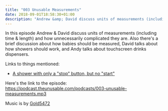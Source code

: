```yaml
---
title: "003 Unusable Measurements"
date: 2018-09-01T18:58:30+01:00
description: "Andrew &amp; David discuss units of measurements (including time & length) and how unnecessarily complicated they are"
---
```


In this episode Andrew & David discuss units of measurements (including time & length) and how unnecessarily complicated they are.
Also there's a brief discussion about how babies should be measured, David talks about how showers should work, and Andy talks about touchscreen drinks dispensers.

Links to things mentioned:
- [A shower with only a "stop" button, but no "start"](https://twitter.com/davidonionball/status/927128088328265729)

Here's the link to the episode: https://podcast.theunusable.com/podcasts/003-unusable-measurements.mp3


Music is by [Gold5472](https://gold5472.newgrounds.com/)
